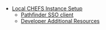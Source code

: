 * [Local CHEFS Instance Setup](Local-CHEFS-Instance-Setup)
  * [Pathfinder SSO client](Pathfinder-SSO-client)
  * [Developer Additional Resources](Developer-Additional-Resources)